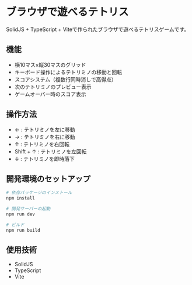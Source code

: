 # ブラウザで遊べるテトリス

SolidJS + TypeScript + Viteで作られたブラウザで遊べるテトリスゲームです。

## 機能

- 横10マス×縦30マスのグリッド
- キーボード操作によるテトリミノの移動と回転
- スコアシステム（複数行同時消しで高得点）
- 次のテトリミノのプレビュー表示
- ゲームオーバー時のスコア表示

## 操作方法

- ← : テトリミノを左に移動
- → : テトリミノを右に移動
- ↑ : テトリミノを右回転
- Shift + ↑ : テトリミノを左回転
- ↓ : テトリミノを即時落下

## 開発環境のセットアップ

```bash
# 依存パッケージのインストール
npm install

# 開発サーバーの起動
npm run dev

# ビルド
npm run build
```

## 使用技術

- SolidJS
- TypeScript
- Vite
